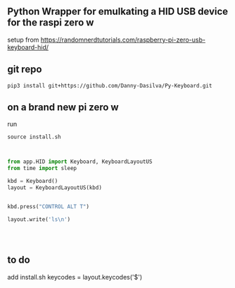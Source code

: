 ## Python Wrapper for emulkating a HID USB device for the raspi zero w

setup from  https://randomnerdtutorials.com/raspberry-pi-zero-usb-keyboard-hid/



## git repo

`pip3 install git+https://github.com/Danny-Dasilva/Py-Keyboard.git`
## on a brand new pi zero w

run

`source install.sh`



```python


from app.HID import Keyboard, KeyboardLayoutUS
from time import sleep

kbd = Keyboard()
layout = KeyboardLayoutUS(kbd)


kbd.press("CONTROL ALT T")

layout.write('ls\n')





```



## to do
add install.sh
keycodes = layout.keycodes('$')